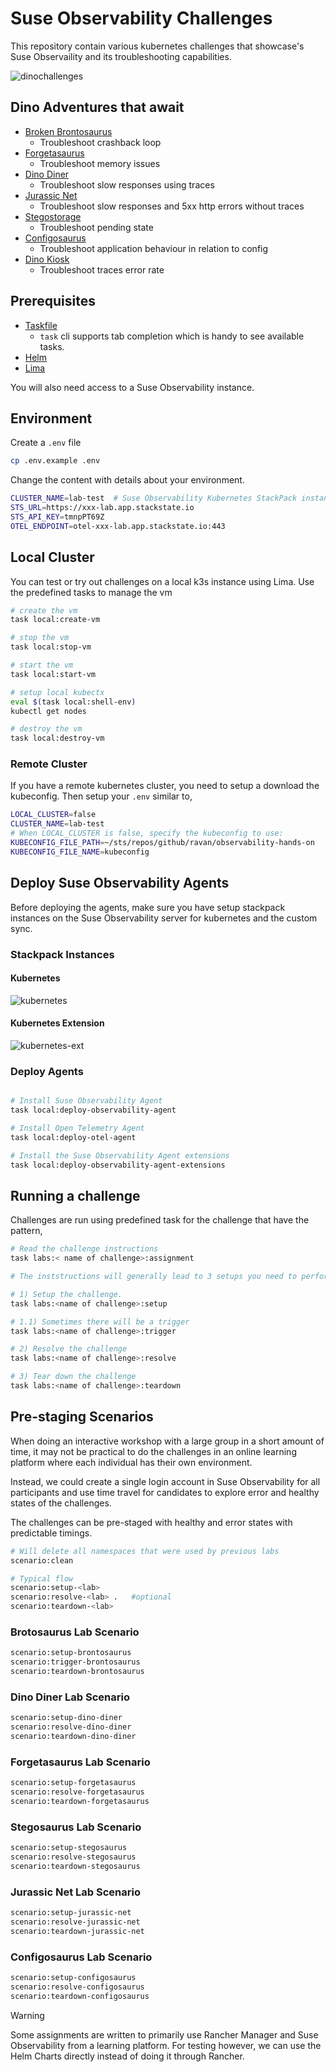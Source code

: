 # Suse Observability Challenges

This repository contain various kubernetes challenges that showcase's Suse Observaility and its troubleshooting capabilities.

![dinochallenges](./assets/dinochallenges.png)

## Dino Adventures that await

- [Broken Brontosaurus](./labs/broken-brontosaurus/assignment.md)
    - Troubleshoot crashback loop
- [Forgetasaurus](./labs/forgetasaurus/assignment.md)
    - Troubleshoot memory issues
- [Dino Diner](./labs/dino-diner/assignment.md)
    - Troubleshoot slow responses using traces
- [Jurassic Net](./labs/jurassic-net/assignment.md)
    - Troubleshoot slow responses and 5xx http errors without traces
- [Stegostorage](./labs/stegostorage/assignment.md)
    - Troubleshoot pending state
- [Configosaurus](./labs/configosaurus/assignment.md)
    - Troubleshoot application behaviour in relation to config
- [Dino Kiosk](./labs/dino-kiosk/assignment.md)
    - Troubleshoot traces error rate

## Prerequisites

- [Taskfile](https://taskfile.dev/installation/)
    - `task` cli supports tab completion which is handy to see available tasks.
- [Helm](https://helm.sh/docs/intro/install/)
- [Lima](https://lima-vm.io/docs/installation/)

You will also need access to a Suse Observability instance.


## Environment 

Create a `.env` file 

```bash
cp .env.example .env
```

Change the content with details about your environment.

```bash
CLUSTER_NAME=lab-test  # Suse Observability Kubernetes StackPack instance name
STS_URL=https://xxx-lab.app.stackstate.io
STS_API_KEY=tmnpPT69Z
OTEL_ENDPOINT=otel-xxx-lab.app.stackstate.io:443
```

## Local Cluster

You can test or try out challenges on a local k3s instance using Lima. 
Use the predefined tasks to manage the vm

```bash
# create the vm
task local:create-vm

# stop the vm
task local:stop-vm

# start the vm
task local:start-vm

# setup local kubectx 
eval $(task local:shell-env)
kubectl get nodes

# destroy the vm
task local:destroy-vm

```

### Remote Cluster

If you have a remote kubernetes cluster, you need to setup a download the kubeconfig.  Then setup your `.env` similar to,

```bash
LOCAL_CLUSTER=false
CLUSTER_NAME=lab-test
# When LOCAL_CLUSTER is false, specify the kubeconfig to use:
KUBECONFIG_FILE_PATH=~/sts/repos/github/ravan/observability-hands-on
KUBECONFIG_FILE_NAME=kubeconfig
```


## Deploy Suse Observability Agents

Before deploying the agents, make sure you have setup stackpack instances on the Suse Observability server for kubernetes and the custom sync.

### Stackpack Instances

#### Kubernetes

![kubernetes](./assets/k8s-stackpack.png)

#### Kubernetes Extension

![kubernetes-ext](./assets/k8s-ext-stackpack.png)

### Deploy Agents

```bash

# Install Suse Observability Agent
task local:deploy-observability-agent

# Install Open Telemetry Agent
task local:deploy-otel-agent

# Install the Suse Observability Agent extensions 
task local:deploy-observability-agent-extensions
```

## Running a challenge

Challenges are run using predefined task for the challenge that have the pattern,

```bash
# Read the challenge instructions
task labs:< name of challenge>:assignment

# The inststructions will generally lead to 3 setups you need to perform in environment

# 1) Setup the challenge.
task labs:<name of challenge>:setup 

# 1.1) Sometimes there will be a trigger 
task labs:<name of challenge>:trigger

# 2) Resolve the challenge
task labs:<name of challenge>:resolve

# 3) Tear down the challenge
task labs:<name of challenge>:teardown

```

## Pre-staging Scenarios

When doing an interactive workshop with a large group in a short amount of time, it may not be practical to do the challenges
in an online learning platform where each individual has their own environment.

Instead, we could create a single login account in Suse Observability for all participants and use time travel for candidates 
to explore error and healthy states of the challenges.

The challenges can be pre-staged with healthy and error states with predictable timings.

```bash
# Will delete all namespaces that were used by previous labs
scenario:clean

# Typical flow
scenario:setup-<lab>
scenario:resolve-<lab> .   #optional
scenario:teardown-<lab>


```

### Brotosaurus Lab Scenario

```bash
scenario:setup-brontosaurus
scenario:trigger-brontosaurus
scenario:teardown-brontosaurus
```

### Dino Diner Lab Scenario

```bash
scenario:setup-dino-diner
scenario:resolve-dino-diner
scenario:teardown-dino-diner
```

### Forgetasaurus  Lab Scenario

```bash
scenario:setup-forgetasaurus
scenario:resolve-forgetasaurus
scenario:teardown-forgetasaurus
```
### Stegosaurus Lab Scenario

```bash
scenario:setup-stegosaurus
scenario:resolve-stegosaurus
scenario:teardown-stegosaurus
```
### Jurassic Net Lab Scenario

```bash
scenario:setup-jurassic-net
scenario:resolve-jurassic-net
scenario:teardown-jurassic-net
```

### Configosaurus  Lab Scenario

```bash
scenario:setup-configosaurus
scenario:resolve-configosaurus
scenario:teardown-configosaurus
```

> [!WARNING]
> Some assignments are written to primarily use Rancher Manager and Suse Observability from a learning platform. For testing however, we can
> use the Helm Charts directly instead of doing it through Rancher. 
